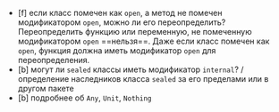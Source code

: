 - [f] если класс помечен как `open`, а метод не помечен модификатором `open`, можно ли его переопределить?
 Переопределить функцию или переменную, не помеченную модификатором `open` ==нельзя==. Даже если класс помечен как `open`, функция должна иметь модификатор `open` для переопределения.
- [b] могут ли `sealed` классы иметь модификатор `internal`? / определение наследников класса `sealed` за его пределами или в другом пакете
- [b] подробнее об `Any`, `Unit`, `Nothing` 